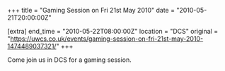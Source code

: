 +++
title = "Gaming Session on Fri 21st May 2010"
date = "2010-05-21T20:00:00Z"

[extra]
end_time = "2010-05-22T08:00:00Z"
location = "DCS"
original = "https://uwcs.co.uk/events/gaming-session-on-fri-21st-may-2010-1474489037321/"
+++

Come join us in DCS for a gaming session.

